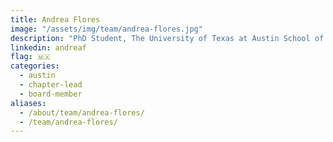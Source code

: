 ```yaml
---
title: Andrea Flores
image: "/assets/img/team/andrea-flores.jpg"
description: "PhD Student, The University of Texas at Austin School of Information"
linkedin: andreaf
flag: 🇲🇽
categories:
  - austin
  - chapter-lead
  - board-member
aliases:
  - /about/team/andrea-flores/
  - /team/andrea-flores/
---
```

